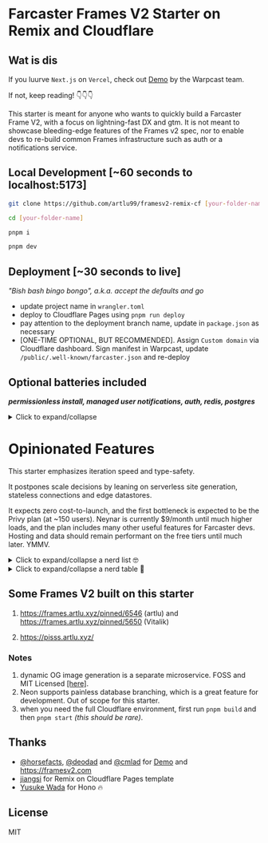 # Farcaster Frames V2 Starter on Remix and Cloudflare

## Wat is dis

If you luurve `Next.js` on `Vercel`, check out [Demo](https://github.com/farcasterxyz/frames-v2-demo) by the Warpcast team.

If not, keep reading! 👇👇👇

This starter is meant for anyone who wants to quickly build a Farcaster Frame V2, with a focus on lightning-fast DX and gtm. It is not meant to showcase bleeding-edge features of the Frames v2 spec, nor to enable devs to re-build common Frames infrastructure such as auth or a notifications service.



## Local Development [~60 seconds to localhost:5173]

```sh
git clone https://github.com/artlu99/framesv2-remix-cf [your-folder-name]

cd [your-folder-name]

pnpm i

pnpm dev
```

## Deployment [~30 seconds to live]

*"Bish bash bingo bongo", a.k.a. accept the defaults and go*

- update project name in `wrangler.toml`
- deploy to Cloudflare Pages using `pnpm run deploy`
- pay attention to the deployment branch name, update in `package.json` as necessary
- [ONE-TIME OPTIONAL, BUT RECOMMENDED]. Assign `Custom domain` via Cloudflare dashboard. Sign manifest in Warpcast, update `/public/.well-known/farcaster.json` and re-deploy


## Optional batteries included

***permissionless install, managed user notifications, auth, redis, postgres***

<details>
<summary>Click to expand/collapse</summary>

### Enable users to install your frame

- update `/public/.well-known/farcaster.json`
- icons can be changed later, but caching can cause issues / delays. *Avoid headaches later; try to get it right before Warpcast scrapes your site.*

### Managed notifications

- set up an app with [Neynar](https://dev.neynar.com/app). Details [[here]](https://docs.neynar.com/docs/send-notifications-to-frame-users)
- for local dev, update environment variable in `.dev.vars` (not checked into git, but follow `dev.vars.example`)
- update `NEYNAR_FRAME_WEBHOOK_URL` env variable as a secret via Cloudflare dashboard (do not use `wrangler.toml` for secrets!)

### Privy seamless Farcaster login

- set up an application with [Privy](https://dashboard.privy.io). Follow Steps 1 and 2 [[here]](https://docs.privy.io/guide/react/recipes/misc/farcaster-frames#build-a-farcaster-frame-with-privy). This starter implements Steps 3 and 4 for you!
- update `/app/config.json` with your Privy `appId`

### Redis

- set up an [Upstash Redis](https://upstash.com) instance via their dashboard
- copy **two (2)** secrets from the `REST API` -> `.env` section. Ensure you have copied the actual token, and not a bunch of asterisks to your clipboard (*don't ask me how I know!*)
- update secrets via Cloudflare dashboard (do not use `wrangler.toml` for secrets!)
- for local dev, update environment variables in `.dev.vars` (not checked into git, but follow `dev.vars.example`)
- this starter shares data across dev and prod environments. It does not expose the Redis connection to browsers; only the server-side Remix loader has access to it

### Postgres

- set up [Neon Postgres](https://neon.tech) via their dashboard
- copy **one (1)** secret from the `Connection Details` -> `Connection string` section
- update secrets via Cloudflare dashboard (do not use `wrangler.toml` for secrets!)
- for local dev, update environment variables in `.dev.vars` and `.env` (not checked into git, but follow the example files)
- run `pnpm run migrate` to create the database and tables
- this starter shares data across dev and prod environments. It does not expose the Postgres connection to browsers; only the server-side Remix loader has access to it

</details>

# Opinionated Features

This starter emphasizes iteration speed and type-safety. 

It postpones scale decisions by leaning on serverless site generation, stateless connections and edge datastores. 

It expects zero cost-to-launch, and the first bottleneck is expected to be the Privy plan (at ~150 users). Neynar is currently $9/month until much higher loads, and the plan includes many other useful features for Farcaster devs. Hosting and data should remain performant on the free tiers until much later. YMMV.

<details>

<summary>Click to expand/collapse a nerd list 🤓</summary>

1. `Remix` on `Cloudflare Pages`, for light, fast SSR with familiar `React` mental models. *Serverless that feels like a long-lived server*
3. `Vite` for lighting-fast local development with HMR
2. `Hono Stack` for end-to-end type safety, zero codegen and *de minimis* boilerplate
4. `Kysely` Typescript query builder and migration scripts
5. `shadcn/ui` `TailwindCSS` components, `Framer` motion animations
6. `Upstash Redis` and `Neon Postgres` as edge, scalable datastores on stateless connections
7. Seamless Farcaster login via `Privy` [[details]](https://docs.privy.io/guide/react/recipes/misc/farcaster-frames#build-a-farcaster-frame-with-privy), with easy pathway to providing embedded wallets
8. webhook logging, optionally verified and/or managed via `Neynar` (see [[docs]](https://docs.neynar.com/reference/fetch-notification-tokens)). Send managed notifications [[here]](https://docs.neynar.com/reference/publish-frame-notifications)
9. `Biome` linting  at the speed of Rust. `pnpm` because it's 2025.
10. BYO: test suite, CI/CD, local frame debugger

</details>

<details>
<summary>Click to expand/collapse a nerd table 🏓</summary>

## comparison with Warpcast Demo Repo

| Feature                     | artlu Starter                     | Warpcast Demo Repo               |
|-----------------------------|-----------------------------------|----------------------------------|
| Framework                   | Remix                             | Next App router                          |
| Local Development Tool      | Vite                              | Next                 |
| End-to-End Type Safety                 | Hono Stack                        | nah, we have Zod at home                    |
| Datastores                    | Upstash Redis, Neon Postgres     | Vercel KV (Redis)                    |
| Notifications               | Neynar (optional)                            | integrated                    |
| Authentication              | Privy (optional)                             | SIWF on NextAuth + Neynar                  |
| Deployment                   | Cloudflare Pages                  | Vercel                           |
| Dynamic OG Generation     | separate microservice             | integrated                       |
| Linting and Formatting      | Biome                             | ESLint, Prettier                 |
| CI/CD                       | bring-your-own                     | Vercel + GitHub Actions (default)                   |
| testing                       | bring-your-own                     | bring-your-own                   |
| Edge Functions              | Yes                               | Yes                              |
| Cost Efficiency             | Free tiers recommended            | Free tiers recommended           |
| Philosophy             | serverless V8            | long-lived Node server + Edge serverless           |

</details>

## Some Frames V2 built on this starter 

1. https://frames.artlu.xyz/pinned/6546 (artlu) and https://frames.artlu.xyz/pinned/5650 (Vitalik)

2. https://pisss.artlu.xyz/

### Notes
 
1. dynamic OG image generation is a separate microservice. FOSS and MIT Licensed [[here]](https://github.com/artlu99/cached-dynamic-og-generator-cf).
2. Neon supports painless database branching, which is a great feature for development. Out of scope for this starter.
3. when you need the full Cloudflare environment, first run `pnpm build` and then `pnpm start` *(this should be rare)*.



## Thanks

- [@horsefacts](https://github.com/horsefacts), [@deodad](https://github.com/deodad) and [@cmlad](https://github.com/cmlad) for [Demo](https://github.com/farcasterxyz/frames-v2-demo) and https://framesv2.com
- [jiangsi](https://github.com/jiangsi) for Remix on Cloudflare Pages template 
- [Yusuke Wada](https://github.com/yusukebe) for Hono 🔥

## License

MIT
